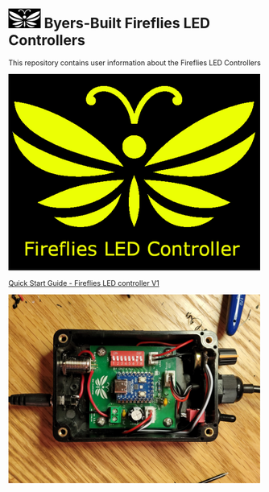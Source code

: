 # <img src="/assets/Firefly_basic_logo.png" width="64">  Byers-Built Fireflies LED Controllers
This repository contains user information about the Fireflies LED Controllers

<img src="assets/Fireflies_basic_logo_w_text.png" width="500">
<br>

[Quick Start Guide - Fireflies LED controller V1](/user_manuals/Fireflies_controller_std_v1.md)
<br>

<img src="/assets/Fireflies_std_vi_open_controller.jpg" width="500">

